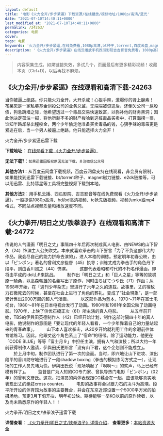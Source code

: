 ```yaml
---
layout: default
title: '电影《火力全开/步步紧逼》下载资源/在线播放/视频地址/1080p/高清/蓝光'
date: "2021-07-10T14:40:11+0800"
last_modified_at: "2021-07-10T14:40:11+0800"
permalink: /24263/
categories: 电影
cover:
tags: 电影
keywords: '火力全开/步步紧逼,在线免费看,1080p高清,bt种子,torrent,百度云盘,magnet,磁力链,迅雷下载资源'
description: '《火力全开/步步紧逼》在线云播放手机西瓜影院吉吉影音免费看，1080p高清bd/hd未删减完整版和tc抢先枪版，mkv/mp4格式，附带bt/torrent种子、magnet/磁力链、百度云盘、网盘资源迅雷下载链接'
---
```


>内容采集生成，如果链接失效，多试几个，页面最后有更多精彩视频！收藏本页（Ctrl+D)，以后再找不麻烦。


## 《火力全开/步步紧逼》在线观看和高清下载-24263

当你被逼上绝路，你只能火力全开，大开杀戒！心狠手辣，激爆你的肾上腺素！ 布莱恩是一家私募基金创投公司的业务总监，无端端被资遣后，还倒欠公司一屁股债，狗急跳墙之际，他希望透过一个毒品交易快速致富，以弥补他的财务黑洞；因此他决定孤注一掷，将他所剩不多的财产梭哈到这桩毒品买卖中，打算海捞一票，谁知半路却杀出程咬金，两个少年偷走他准备买卖毒品的钱，心狠手辣的毒枭更是紧追在后，当一个男人被逼上绝路，他只能选择火力全开！


火力全开/步步紧逼迅雷下载

**下载地址**： [在线观看下载 《火力全开/步步紧逼》](https://www.993dy.com//vod-detail-id-23876.html) 


**无法下载?**：`如果迅雷因版权原因无法下载，关注微信公众号 `

**其他方法1**：从百度云网盘下载视频，百度云网盘支持在线观看，非会员有限制，如果能找到迅雷下载链接、bt/torrent种子、magnet磁力链接、e2dk链接等，可以用迅雷、比特彗星等工具将完整视频下载到本地。

**其他方法2**：用手机云播、西瓜影院、吉吉影音等在线免费观看《火力全开/步步紧逼》，一般提供1080p高清、hd/bd高清视频、tc抢先版视频，视频为mkv或mp4格式，不同站点视频质量和播放速度不同。


## 《火力拳开/明日之丈/铁拳浪子》在线观看和高清下载-24772

传说的人气漫画「明日之丈」事隔四十年后再次制成真人电影、由NEWS的山下智久（24）饰演主人公矢吹丈。本来就喜欢拳击的山下誓言「为了不负这部伟大的作品，我会尽自己的能力拼命去演的」，进人本格的训练。预定明年初春公映，由以「ピンポン」著名的曾利文彦監督（45）执导；训练丈成为拳击手的角色丹下段平，则由香川照之（44）饰演。 　　这部代表着昭和时代的不朽名作漫画，即将由平成的idol山P来挑战。 　　制作出「明日之丈」和「巨人之星」等等的故梶原一騎桑，以高森朝雄的名義写出了原作，同时由ちばてつや氏（71）作画；从1968年开始，在「週刊少年杂志」里进行了六年之久的连载。故事里，丈的宿敌力石徹死去的时候，甚至在社会上进行了角色的葬礼，变成了“社会現象”，是一部累计售出2000万部的超人气漫画。 　　以这部作品为蓝本，1970～71年在富士电视台，1980～81年在日本电视台发行了动画。1980年和1981年全国公映了动画电影。1970年，上映了俳优石橋正次（61）所主演的真人电影。 　　从五年前开始，TBS的伊與田英德制作人（42）已经开始计划，制作这部时隔四十年的真人电影，他说制作的意图是「要让现代的年轻人看看，一个少年靠着自己的力量站起来的青春故事」。 　　山下本人喜欢拳击，从20岁开始就利用工作的余暇前往体育馆练习。因此，他跟丈这个角色系上了“宿命”的纽带。除了运动能力，他更在「CODE BLUE」等等「富士月９」中担任主演，拥有人气和演技；所以大约一年前获得制作人邀请，伊與田氏更断言「没有山下君，这个企划则不能成立」。 　　於上月中旬，制作团队进行了第一次的会面。当时，即兴地让山下进攻、演出段平的香川防守地进行了一段shadow boxing（拳击的模拟练习方式之一），让现场的工作人员先睹为快。伊與田氏说「现场响起了『啊啊～』的欢声，马上已经有模有样了」。 　　监督是广为人知的CG专门家、曾执导热门电影「ピンポン」（02年）的曾利文彦氏。这次，把演员的禸体表现跟CG糅合在一起，应该能够真实地表现出丈的绝技cross counter。 　　电影的故事将会以跟力石的决斗为高潮。段平所开设的体育馆为故事的主要舞台，并会在东京近郊设置一个5000平方米的拍摄场地。预定3月下旬开拍，明年初公映。期待能够一举KO以前的原作读者，以及尚未熟悉原作的年轻人！！


火力拳开/明日之丈/铁拳浪子迅雷下载

**详情查看**： [《火力拳开/明日之丈/铁拳浪子》详情介绍](/movie/24772/)， **查看更多**：[本站资源大全](/movie/t/all/)

